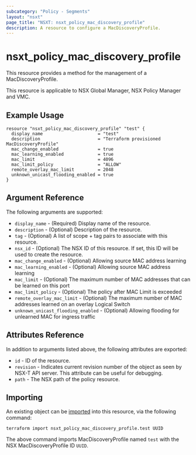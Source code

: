 ```yaml
---
subcategory: "Policy - Segments"
layout: "nsxt"
page_title: "NSXT: nsxt_policy_mac_discovery_profile"
description: A resource to configure a MacDiscoveryProfile.
---
```


# nsxt_policy_mac_discovery_profile

This resource provides a method for the management of a MacDiscoveryProfile.

This resource is applicable to NSX Global Manager, NSX Policy Manager and VMC.

## Example Usage

```hcl
resource "nsxt_policy_mac_discovery_profile" "test" {
  display_name                     = "test"
  description                      = "Terraform provisioned MacDiscoveryProfile"
  mac_change_enabled               = true
  mac_learning_enabled             = true
  mac_limit                        = 4096
  mac_limit_policy                 = "ALLOW"
  remote_overlay_mac_limit         = 2048
  unknown_unicast_flooding_enabled = true
}
```

## Argument Reference

The following arguments are supported:

* `display_name` - (Required) Display name of the resource.
* `description` - (Optional) Description of the resource.
* `tag` - (Optional) A list of scope + tag pairs to associate with this resource.
* `nsx_id` - (Optional) The NSX ID of this resource. If set, this ID will be used to create the resource.
* `mac_change_enabled` - (Optional) Allowing source MAC address learning
* `mac_learning_enabled` - (Optional) Allowing source MAC address learning
* `mac_limit` - (Optional) The maximum number of MAC addresses that can be learned on this port
* `mac_limit_policy` - (Optional) The policy after MAC Limit is exceeded
* `remote_overlay_mac_limit` - (Optional) The maximum number of MAC addresses learned on an overlay Logical Switch
* `unknown_unicast_flooding_enabled` - (Optional) Allowing flooding for unlearned MAC for ingress traffic


## Attributes Reference

In addition to arguments listed above, the following attributes are exported:

* `id` - ID of the resource.
* `revision` - Indicates current revision number of the object as seen by NSX-T API server. This attribute can be useful for debugging.
* `path` - The NSX path of the policy resource.

## Importing

An existing object can be [imported][docs-import] into this resource, via the following command:

[docs-import]: /docs/import/index.html

```
terraform import nsxt_policy_mac_discovery_profile.test UUID
```

The above command imports MacDiscoveryProfile named `test` with the NSX MacDiscoveryProfile ID `UUID`.

